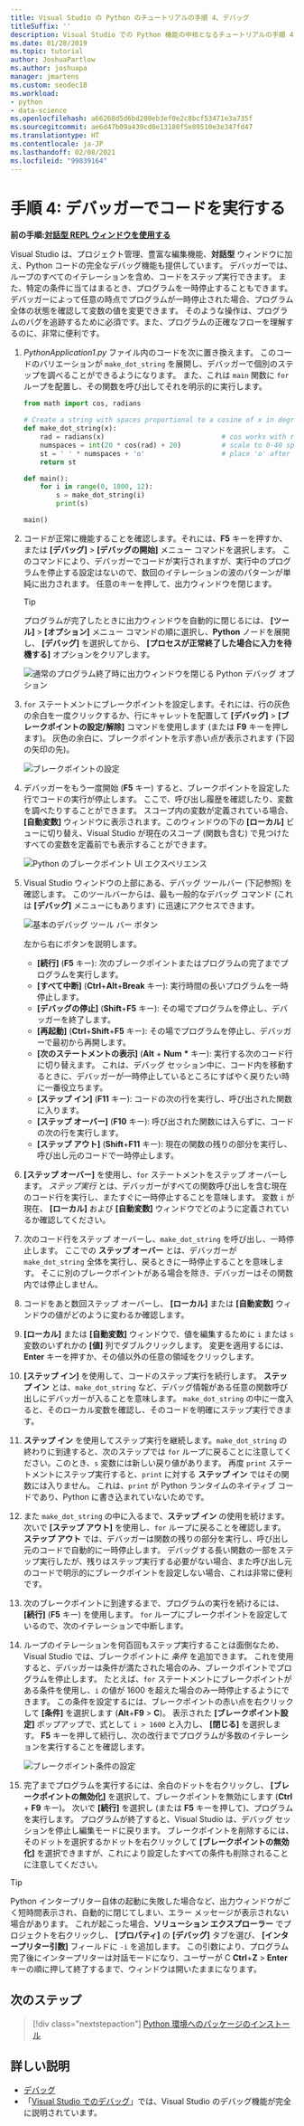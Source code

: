 ```yaml
---
title: Visual Studio の Python のチュートリアルの手順 4、デバッグ
titleSuffix: ''
description: Visual Studio での Python 機能の中核となるチュートリアルの手順 4 では、デバッガーで Python コードを実行する方法について説明します。
ms.date: 01/28/2019
ms.topic: tutorial
author: JoshuaPartlow
ms.author: joshuapa
manager: jmartens
ms.custom: seodec18
ms.workload:
- python
- data-science
ms.openlocfilehash: a66268d5d6bd200eb3ef0e2c8bcf53471e3a735f
ms.sourcegitcommit: ae6d47b09a439cd0e13180f5e89510e3e347fd47
ms.translationtype: HT
ms.contentlocale: ja-JP
ms.lasthandoff: 02/08/2021
ms.locfileid: "99839164"
---
```

# <a name="step-4-run-code-in-the-debugger"></a>手順 4: デバッガーでコードを実行する

**前の手順:[対話型 REPL ウィンドウを使用する](tutorial-working-with-python-in-visual-studio-step-03-interactive-repl.md)**

Visual Studio は、プロジェクト管理、豊富な編集機能、**対話型** ウィンドウに加え、Python コードの完全なデバッグ機能も提供しています。 デバッガーでは、ループのすべてのイテレーションを含め、コードをステップ実行できます。 また、特定の条件に当てはまるとき、プログラムを一時停止することもできます。 デバッガーによって任意の時点でプログラムが一時停止された場合、プログラム全体の状態を確認して変数の値を変更できます。 そのような操作は、プログラムのバグを追跡するために必須です。また、プログラムの正確なフローを理解するのに、非常に便利です。

1. *PythonApplication1.py* ファイル内のコードを次に置き換えます。 このコードのバリエーションが `make_dot_string` を展開し、デバッガーで個別のステップを調べることができるようになります。 また、これは `main` 関数に `for` ループを配置し、その関数を呼び出してそれを明示的に実行します。

    ```python
    from math import cos, radians

    # Create a string with spaces proportional to a cosine of x in degrees
    def make_dot_string(x):
        rad = radians(x)                             # cos works with radians
        numspaces = int(20 * cos(rad) + 20)          # scale to 0-40 spaces
        st = ' ' * numspaces + 'o'                   # place 'o' after the spaces
        return st

    def main():
        for i in range(0, 1800, 12):
            s = make_dot_string(i)
            print(s)

    main()
    ```

1. コードが正常に機能することを確認します。それには、**F5** キーを押すか、または **[デバッグ]**  >  **[デバッグの開始]** メニュー コマンドを選択します。 このコマンドにより、デバッガーでコードが実行されますが、実行中のプログラムを停止する設定はないので、数回のイテレーションの波のパターンが単純に出力されます。 任意のキーを押して、出力ウィンドウを閉じます。

    > [!Tip]
    > プログラムが完了したときに出力ウィンドウを自動的に閉じるには、 **[ツール]**  >  **[オプション]** メニュー コマンドの順に選択し、**Python** ノードを展開し、 **[デバッグ]** を選択してから、 **[プロセスが正常終了した場合に入力を待機する]** オプションをクリアします。
    >
    > ![通常のプログラム終了時に出力ウィンドウを閉じる Python デバッグ オプション](media/vs-getting-started-python-22-debugging5.png)

1. `for` ステートメントにブレークポイントを設定します。それには、行の灰色の余白を一度クリックするか、行にキャレットを配置して **[デバッグ]**  >  **[ブレークポイントの設定/解除]** コマンドを使用します (または **F9** キーを押します)。 灰色の余白に、ブレークポイントを示す赤い点が表示されます (下図の矢印の先)。

    ![ブレークポイントの設定](media/vs-getting-started-python-18-debugging1.png)

1. デバッガーをもう一度開始 (**F5** キー) すると、ブレークポイントを設定した行でコードの実行が停止します。 ここで、呼び出し履歴を確認したり、変数を調べたりすることができます。 スコープ内の変数が定義されている場合、 **[自動変数]** ウィンドウに表示されます。このウィンドウの下の **[ローカル]** ビューに切り替え、Visual Studio が現在のスコープ (関数も含む) で見つけたすべての変数を定義前でも表示することができます。

    ![Python のブレークポイント UI エクスペリエンス](media/vs-getting-started-python-19-debugging2b.png)

1. Visual Studio ウィンドウの上部にある、デバッグ ツールバー (下記参照) を確認します。 このツールバーからは、最も一般的なデバッグ コマンド (これは **[デバッグ]** メニューにもあります) に迅速にアクセスできます。

    ![基本のデバッグ ツール バー ボタン](media/vs-getting-started-python-20-debugging3.png)

    左から右にボタンを説明します。
    - **[続行]** (**F5** キー): 次のブレークポイントまたはプログラムの完了までプログラムを実行します。
    - **[すべて中断]** (**Ctrl**+**Alt**+**Break** キー): 実行時間の長いプログラムを一時停止します。
    - **[デバッグの停止]** (**Shift**+**F5** キー): その場でプログラムを停止し、デバッガーを終了します。
    - **[再起動]** (**Ctrl**+**Shift**+**F5** キー): その場でプログラムを停止し、デバッガーで最初から再開します。
    - **[次のステートメントの表示]** (**Alt** + **Num** **&#42;** キー): 実行する次のコード行に切り替えます。 これは、デバッグ セッション中に、コード内を移動するときに、デバッガーが一時停止しているところにすばやく戻りたい時に一番役立ちます。
    - **[ステップ イン]** (**F11** キー): コードの次の行を実行し、呼び出された関数に入ります。
    - **[ステップ オーバー]** (**F10** キー): 呼び出された関数には入らずに、コードの次の行を実行します。
    - **[ステップ アウト]** (**Shift**+**F11** キー): 現在の関数の残りの部分を実行し、呼び出し元のコードで一時停止します。

1. **[ステップ オーバー]** を使用し、`for` ステートメントをステップ オーバーします。 *ステップ実行* とは、デバッガーがすべての関数呼び出しを含む現在のコード行を実行し、またすぐに一時停止することを意味します。 変数 `i` が現在、 **[ローカル]** および **[自動変数]** ウィンドウでどのように定義されているか確認してください。

1. 次のコード行をステップ オーバーし、`make_dot_string` を呼び出し、一時停止します。 ここでの **ステップ オーバー** とは、デバッガーが `make_dot_string` 全体を実行し、戻るときに一時停止することを意味します。 そこに別のブレークポイントがある場合を除き、デバッガーはその関数内では停止しません。

1. コードをあと数回ステップ オーバーし、 **[ローカル]** または **[自動変数]** ウィンドウの値がどのように変わるか確認します。

1. **[ローカル]** または **[自動変数]** ウィンドウで、値を編集するために `i` または `s` 変数のいずれかの **[値]** 列でダブルクリックします。 変更を適用するには、**Enter** キーを押すか、その値以外の任意の領域をクリックします。

1. **[ステップ イン]** を使用して、コードのステップ実行を続行します。 **ステップ イン** とは、`make_dot_string` など、デバッグ情報がある任意の関数呼び出しにデバッガーが入ることを意味します。 `make_dot_string` の中に一度入ると、そのローカル変数を確認し、そのコードを明確にステップ実行できます。

1. **ステップ イン** を使用してステップ実行を継続します。`make_dot_string` の終わりに到達すると、次のステップでは `for` ループに戻ることに注意してください。このとき、`s` 変数には新しい戻り値があります。 再度 `print` ステートメントにステップ実行すると、`print` に対する **ステップ イン** ではその関数には入りません。 これは、`print` が Python ランタイムのネイティブ コードであり、Python に書き込まれていないためです。

1. また `make_dot_string` の中に入るまで、**ステップ イン** の使用を続けます。 次いで **[ステップ アウト]** を使用し、`for` ループに戻ることを確認します。 **ステップ アウト** では、デバッガーは関数の残りの部分を実行し、呼び出し元のコードで自動的に一時停止します。 デバッグする長い関数の一部をステップ実行したが、残りはステップ実行する必要がない場合、また呼び出し元のコードで明示的にブレークポイントを設定しない場合、これは非常に便利です。

1. 次のブレークポイントに到達するまで、プログラムの実行を続けるには、 **[続行]** (**F5** キー) を使用します。 `for` ループにブレークポイントを設定しているので、次のイテレーションで中断します。

1. ループのイテレーションを何百回もステップ実行することは面倒なため、Visual Studio では、ブレークポイントに *条件* を追加できます。 これを使用すると、デバッガーは条件が満たされた場合のみ、ブレークポイントでプログラムを停止します。 たとえば、`for` ステートメントにブレークポイントがある条件を使用し、`i` の値が 1600 を超えた場合のみ一時停止するようにできます。 この条件を設定するには、ブレークポイントの赤い点を右クリックして **[条件]** を選択します (**Alt**+**F9** > **C**)。 表示された **[ブレークポイント設定]** ポップアップで、式として `i > 1600` と入力し、 **[閉じる]** を選択します。 **F5** キーを押して続行し、次の改行までプログラムが多数のイテレーションを実行することを確認します。

    ![ブレークポイント条件の設定](media/vs-getting-started-python-21-debugging4.png)

1. 完了までプログラムを実行するには、余白のドットを右クリックし、 **[ブレークポイントの無効化]** を選択して、ブレークポイントを無効にします (**Ctrl** + **F9** キー)。 次いで **[続行]** を選択し (または **F5** キーを押して)、プログラムを実行します。 プログラムが終了すると、Visual Studio は、デバッグ セッションを停止し編集モードに戻ります。 ブレークポイントを削除するには、そのドットを選択するかドットを右クリックして **[ブレークポイントの無効化]** を選択できますが、これにより設定したすべての条件も削除されることに注意してください。

> [!Tip]
> Python インタープリター自体の起動に失敗した場合など、出力ウィンドウがごく短時間表示され、自動的に閉じてしまい、エラー メッセージが表示されない場合があります。 これが起こった場合、**ソリューション エクスプローラー** でプロジェクトを右クリックし、 **[プロパティ]** の **[デバッグ]** タブを選び、 **[インタープリター引数]** フィールドに `-i` を追加します。 この引数により、プログラム完了後にインタープリターは対話モードになり、ユーザーが C **Ctrl**+**Z** > **Enter** キーの順に押して終了するまで、ウィンドウは開いたままになります。

## <a name="next-step"></a>次のステップ

> [!div class="nextstepaction"]
> [Python 環境へのパッケージのインストール](tutorial-working-with-python-in-visual-studio-step-05-installing-packages.md)

## <a name="go-deeper"></a>詳しい説明

- [デバッグ](debugging-python-in-visual-studio.md)
- 「[Visual Studio でのデバッグ](../debugger/debugger-feature-tour.md)」では、Visual Studio のデバッグ機能が完全に説明されています。
